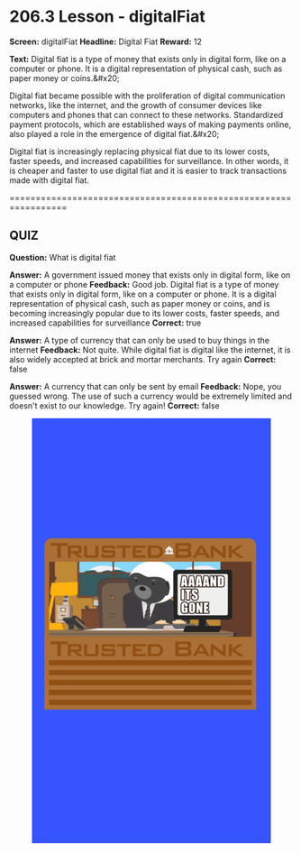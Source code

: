 # 206.3 Lesson - digitalFiat

**Screen:** digitalFiat
**Headline:** Digital Fiat
**Reward:** 12

**Text:** Digital fiat is a type of money that exists only in digital form, like on a computer or phone. It is a digital representation of physical cash, such as paper money or coins.&amp;#x20;

Digital fiat became possible with the proliferation of digital communication networks, like the internet, and the growth of consumer devices like computers and phones that can connect to these networks. Standardized payment protocols, which are established ways of making payments online, also played a role in the emergence of digital fiat.&amp;#x20;

Digital fiat is increasingly replacing physical fiat due to its lower costs, faster speeds, and increased capabilities for surveillance. In other words, it is cheaper and faster to use digital fiat and it is easier to track transactions made with digital fiat.


=================================================================

## QUIZ

**Question:** What is digital fiat

**Answer:** A government issued money that exists only in digital form, like on a computer or phone
**Feedback:** Good job. Digital fiat is a type of money that exists only in digital form, like on a computer or phone. It is a digital representation of physical cash, such as paper money or coins, and is becoming increasingly popular due to its lower costs, faster speeds, and increased capabilities for surveillance
**Correct:** true

**Answer:** A type of currency that can only be used to buy things in the internet
**Feedback:** Not quite. While digital fiat is digital like the internet, it is also widely accepted at brick and mortar merchants. Try again
**Correct:** false

**Answer:** A currency that can only be sent by email
**Feedback:** Nope, you guessed wrong. The use of such a currency would be extremely limited and doesn&#x27;t exist to our knowledge. Try again!
**Correct:** false


<figure><img src="../.gitbook/assets/206-03.png" alt=""><figcaption></figcaption></figure>

